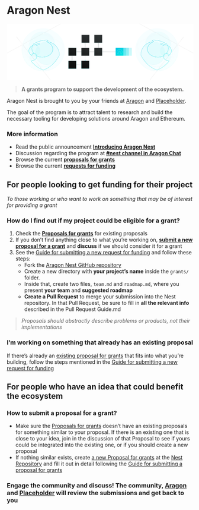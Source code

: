 # Aragon Nest

![](../design/artwork/Nest/01.png)

> **A grants program to support the development of the ecosystem.**

Aragon Nest is brought to you by your friends at [Aragon](https://aragon.one) and [Placeholder](https://twitter.com/placeholdervc).

The goal of the program is to attract talent to research and build the necessary tooling for developing solutions around Aragon and Ethereum.

### More information
- Read the public announcement [**Introducing Aragon Nest**](https://blog.aragon.one/introducing-aragon-nest-1aa8c91c0566)
- Discussion regarding the program at [**#nest channel in Aragon Chat**](https://aragon.chat/channel/nest)
- Browse the current [**proposals for grants**](https://github.com/aragon/nest/issues)
- Browse the current [**requests for funding**](https://github.com/aragon/nest/pulls)

## For people looking to get funding for their project
_To those working or who want to work on something that may be of interest for providing a grant_

### How do I find out if my project could be eligible for a grant?
1. Check the [**Proposals for grants**](https://github.com/aragon/nest/issues) for existing proposals
2. If you don’t find anything close to what you’re working on, [**submit a new proposal for a grant**](https://github.com/aragon/nest/issues/new) and **discuss** if we should consider it for a grant
3. See the [Guide for submitting a new request for funding](guides/guide_for_submitting_a_request_for_funding.md) and follow these steps:
    - Fork the [Aragon Nest GitHub repository](https://github.com/aragon/nest)
    - Create a new directory with **your project’s name** inside the `grants/` folder. 
    - Inside that, create two files, `team.md` and `roadmap.md`, where you present **your team** and **suggested roadmap**
    - **Create a Pull Request** to merge your submission into the Nest repository. In that Pull Request, be sure to fill in **all the relevant info** described in the Pull Request Guide.md
> _Proposals should abstractly describe problems or products, not their implementations_

### I’m working on something that already has an existing proposal
If there’s already an [existing proposal for grants](https://github.com/aragon/nest/issues) that fits into what you’re building, follow the steps mentioned in the [Guide for submitting a new request for funding](guides/guide_for_submitting_a_request_for_funding.md)

## For people who have an idea that could benefit the ecosystem
### How to submit a proposal for a grant?
- Make sure the [Proposals for grants](https://github.com/aragon/nest/issues) doesn’t have an existing proposals for something similar to your proposal. If there is an existing one that is close to your idea, join in the discussion of that Proposal to see if yours could be integrated into the existing one, or if you should create a new proposal
- If nothing similar exists, create [a new Proposal for grants](https://github.com/aragon/nest/issues/new) at the [Nest Repository](https://github.com/aragon/nest/) and fill it out in detail following the [Guide for submitting a proposal for grants](guides/guide_for_submitting_a_proposal_for_grants.md)

<h3> Engage the community and discuss! The community, <a href="https://aragon.one">Aragon</a> and <a href="https://twitter.com/placeholdervc">Placeholder</a> will review the submissions and get back to you</h3>
